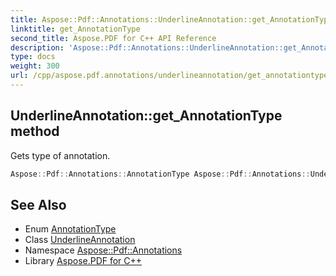 ```yaml
---
title: Aspose::Pdf::Annotations::UnderlineAnnotation::get_AnnotationType method
linktitle: get_AnnotationType
second_title: Aspose.PDF for C++ API Reference
description: 'Aspose::Pdf::Annotations::UnderlineAnnotation::get_AnnotationType method. Gets type of annotation in C++.'
type: docs
weight: 300
url: /cpp/aspose.pdf.annotations/underlineannotation/get_annotationtype/
---
```

## UnderlineAnnotation::get_AnnotationType method


Gets type of annotation.

```cpp
Aspose::Pdf::Annotations::AnnotationType Aspose::Pdf::Annotations::UnderlineAnnotation::get_AnnotationType() override
```

## See Also

* Enum [AnnotationType](../../annotationtype/)
* Class [UnderlineAnnotation](../)
* Namespace [Aspose::Pdf::Annotations](../../)
* Library [Aspose.PDF for C++](../../../)

